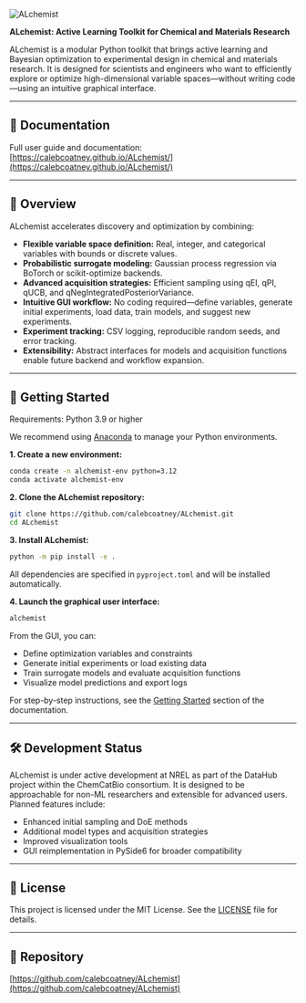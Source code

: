 ![ALchemist](docs/images/logo.png)

**ALchemist: Active Learning Toolkit for Chemical and Materials Research**

ALchemist is a modular Python toolkit that brings active learning and Bayesian optimization to experimental design in chemical and materials research. It is designed for scientists and engineers who want to efficiently explore or optimize high-dimensional variable spaces—without writing code—using an intuitive graphical interface.

---

## 📖 Documentation

Full user guide and documentation:  
[https://calebcoatney.github.io/ALchemist/](https://calebcoatney.github.io/ALchemist/)

---

## 🚀 Overview

ALchemist accelerates discovery and optimization by combining:

- **Flexible variable space definition:** Real, integer, and categorical variables with bounds or discrete values.
- **Probabilistic surrogate modeling:** Gaussian process regression via BoTorch or scikit-optimize backends.
- **Advanced acquisition strategies:** Efficient sampling using qEI, qPI, qUCB, and qNegIntegratedPosteriorVariance.
- **Intuitive GUI workflow:** No coding required—define variables, generate initial experiments, load data, train models, and suggest new experiments.
- **Experiment tracking:** CSV logging, reproducible random seeds, and error tracking.
- **Extensibility:** Abstract interfaces for models and acquisition functions enable future backend and workflow expansion.

---

## 🧭 Getting Started

Requirements: Python 3.9 or higher

We recommend using [Anaconda](https://www.anaconda.com/products/distribution) to manage your Python environments.

**1. Create a new environment:**
```bash
conda create -n alchemist-env python=3.12
conda activate alchemist-env
```

**2. Clone the ALchemist repository:**
```bash
git clone https://github.com/calebcoatney/ALchemist.git
cd ALchemist
```

**3. Install ALchemist:**
```bash
python -m pip install -e .
```

All dependencies are specified in `pyproject.toml` and will be installed automatically.

**4. Launch the graphical user interface:**
```bash
alchemist
```

From the GUI, you can:

- Define optimization variables and constraints
- Generate initial experiments or load existing data
- Train surrogate models and evaluate acquisition functions
- Visualize model predictions and export logs

For step-by-step instructions, see the [Getting Started](https://calebcoatney.github.io/ALchemist/) section of the documentation.

---

## 🛠️ Development Status

ALchemist is under active development at NREL as part of the DataHub project within the ChemCatBio consortium. It is designed to be approachable for non-ML researchers and extensible for advanced users. Planned features include:

- Enhanced initial sampling and DoE methods
- Additional model types and acquisition strategies
- Improved visualization tools
- GUI reimplementation in PySide6 for broader compatibility

---

## 📄 License

This project is licensed under the MIT License. See the [LICENSE](LICENSE) file for details.

---

## 🔗 Repository

[https://github.com/calebcoatney/ALchemist](https://github.com/calebcoatney/ALchemist)

